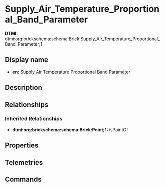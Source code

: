 # Supply_Air_Temperature_Proportional_Band_Parameter
**DTMI:** dtmi:org:brickschema:schema:Brick:Supply_Air_Temperature_Proportional_Band_Parameter;1
## Display name
- **en:** Supply Air Temperature Proportional Band Parameter
## Description
## Relationships
### Inherited Relationships
* **dtmi:org:brickschema:schema:Brick:Point;1:** isPointOf
## Properties
## Telemetries
## Commands
